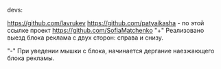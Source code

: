 devs:

https://github.com/lavrukev
https://github.com/patyaikasha - по этой ссылке проект
https://github.com/SofiaMatchenko
"+" Реализовано выезд блока реклама с двух сторон: справа и снизу.

"-" При уведении мышки с блока, начинается дергание наезжающего блока рекламы.


